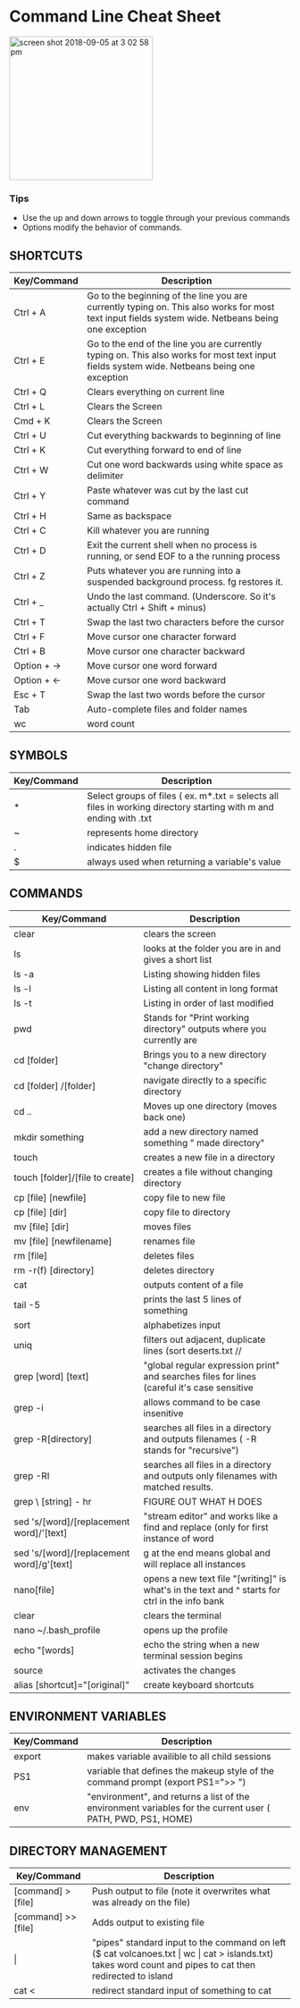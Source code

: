 # Command Line Cheat Sheet

<img width="257" alt="screen shot 2018-09-05 at 3 02 58 pm" src="https://user-images.githubusercontent.com/42748054/45115068-cc531e00-b11c-11e8-92cb-ec22b56b6df0.png">

### Tips
- Use the up and down arrows to toggle through your previous commands
- Options modify the behavior of commands.


## SHORTCUTS

| Key/Command | Description |
| ----------- | ----------- |
| Ctrl + A   | Go to the beginning of the line you are currently typing on.  This also works for most text input fields system wide.  Netbeans being one exception |
| Ctrl + E   | Go to the end of the line you are currently typing on.  This also works for most text input fields system wide.  Netbeans being one exception |
| Ctrl + Q   | Clears everything on current line |
| Ctrl + L   | Clears the Screen |
| Cmd + K    | Clears the Screen |
| Ctrl + U   | Cut everything backwards to beginning of line |
| Ctrl + K   | Cut everything forward to end of line |
| Ctrl + W   | Cut one word backwards using white space as delimiter |
| Ctrl + Y   | Paste whatever was cut by the last cut command |
| Ctrl + H   | Same as backspace |
| Ctrl + C   | Kill whatever you are running |
| Ctrl + D   | Exit the current shell when no process is running, or send EOF to a the running process |
| Ctrl + Z   | Puts whatever you are running into a suspended background process. fg restores it. |
| Ctrl + _   | Undo the last command. (Underscore.  So it's actually Ctrl + Shift + minus) |
| Ctrl + T   | Swap the last two characters before the cursor |
| Ctrl + F   | Move cursor one character forward |
| Ctrl + B   | Move cursor one character backward |
| Option + →  | Move cursor one word forward |
| Option + ←  | Move cursor one word backward |
| Esc + T  | Swap the last two words before the cursor |
| Tab | Auto-complete files and folder names |
| wc | word count | 


## SYMBOLS

| Key/Command | Description |
| ----------- | ----------- |
| * | Select groups of files ( ex. m*.txt = selects all files in working directory starting with m and ending with .txt |
| ~ | represents home directory | 
| . | indicates hidden file | 
| $ | always used when returning a variable's value | 

## COMMANDS

| Key/Command | Description |
| ----------- | ----------- |
| clear | clears the screen |
| ls | looks at the folder you are in and gives a short list |
| ls -a | Listing showing hidden files |
| ls -l | Listing all content in long format |
| ls -t | Listing in order of last modified|
| pwd | Stands for "Print working directory" outputs where you currently are | 
| cd [folder] | Brings you to a new directory "change directory" | 
| cd [folder] /[folder]  | navigate directly to a specific directory |
| cd .. | Moves up one directory (moves back one) |
| mkdir something | add a new directory named something " made directory" |
| touch | creates a new file in a directory | 
| touch [folder]/[file to create] | creates a file without changing directory |
| cp [file] [newfile] | copy file to new file | 
| cp [file] [dir] |	copy file to directory |
| mv [file] [dir] | moves files |
| mv [file] [newfilename] | renames file |
| rm [file] | deletes files |
| rm -r(f) [directory] | deletes directory |
| cat | outputs content of a file |
| tail -5 | prints the last 5 lines of something | 
| sort | alphabetizes input |
| uniq | filters out adjacent, duplicate lines (sort deserts.txt //| uniq) is effect to alphabetize and then filter |
| grep [word] [text] | "global regular expression print" and searches files for lines (careful it's case sensitive | 
| grep -i | allows command to be case insenitive | 
| grep -R[directory] | searches all files in a directory and outputs filenames ( -R  stands for "recursive") |
| grep -Rl | searches all files in a directory and outputs only filenames with matched results. |
| grep \ [string] - hr | FIGURE OUT WHAT H DOES |
| sed 's/[word]/[replacement word]/'[text] | "stream editor" and works like a find and replace (only for first instance of word | 
| sed 's/[word]/[replacement word]/g'[text] | g at the end means global and will replace all instances |
| nano[file] | opens a new text file "[writing]" is what's in the text and ^ starts for ctrl in the info bank |
| clear | clears the terminal | 
| nano ~/.bash_profile | opens up the profile | 
| echo "[words] | echo the string when a new terminal session begins | 
| source | activates the changes |
| alias [shortcut]="[original]" | create keyboard shortcuts | 

## ENVIRONMENT VARIABLES

| Key/Command | Description |
| ----------- | ----------- |
| export | makes variable availible to all child sessions | 
| PS1 | variable that defines the makeup style of the command prompt (export PS1=">> ") | 
| env | "environment", and returns a list of the environment variables for the current user ( PATH, PWD, PS1, HOME) | 

## DIRECTORY MANAGEMENT

| Key/Command | Description |
| ----------- | ----------- |
| [command] > [file]| Push output to file (note it overwrites what was already on the file) |
| [command] >> [file]	| Adds output to existing file |
|  \\| | "pipes" standard input to the command on left ($ cat volcanoes.txt \\| wc \\| cat > islands.txt) takes word count and pipes to cat then redirected to island |
| cat < | redirect standard input of something to cat | 
